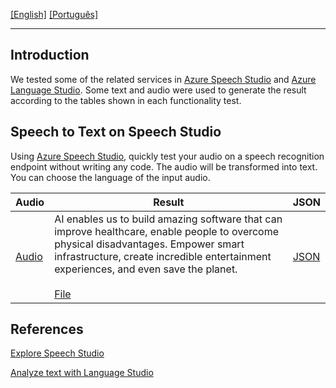 [\[English\]](#Introduction) [\[Português\]](READMEP.md)
_______________________________________________________________________________________________________________________________________
## Introduction
We tested some of the related services in [Azure Speech Studio](https://speech.microsoft.com/) and [Azure Language Studio](https://language.cognitive.azure.com/). Some text and audio were used to generate the result according to the tables shown in each functionality test.

## Speech to Text on Speech Studio

Using [Azure Speech Studio](https://speech.microsoft.com/), quickly test your audio on a speech recognition endpoint without writing any code. The audio will be transformed into text. You can choose the language of the input audio.

| Audio                                      | Result                                 | JSON                                    |
|---------------------------------------------|-----------------------------------------------|-----------------------------------------------|
| [Audio](Input/WhatAICanDo.m4a) | AI enables us to build amazing software that can improve healthcare, enable people to overcome physical disadvantages. Empower smart infrastructure, create incredible entertainment experiences, and even save the planet.<br><br> [File](Output/WhatAICanDo.txt) | [JSON](Output/WhatAICanDo.json) |

## References

[Explore Speech Studio](https://microsoftlearning.github.io/mslearn-ai-fundamentals/Instructions/Labs/09-speech.html)

[Analyze text with Language Studio](https://microsoftlearning.github.io/mslearn-ai-fundamentals/Instructions/Labs/06-text-analysis.html)

